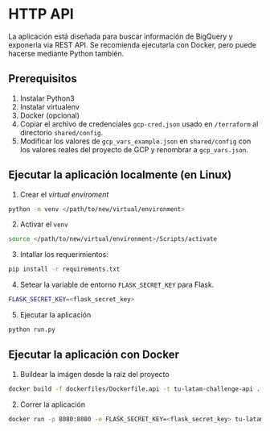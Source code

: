 # HTTP API

La aplicación está diseñada para buscar información de BigQuery y exponerla via REST API. Se recomienda ejecutarla con Docker, pero puede hacerse mediante Python también.

## Prerequisitos 
1. Instalar Python3
2. Instalar virtualenv
3. Docker (opcional)
4. Copiar el archivo de credenciales `gcp-cred.json` usado en `/terraform` al directorio `shared/config`.
5. Modificar los valores de `gcp_vars_example.json` en `shared/config` con los valores reales del proyecto de GCP y renombrar a `gcp_vars.json`.

## Ejecutar la aplicación localmente (en Linux)
1. Crear el *virtual enviroment*
```sh
python -m venv </path/to/new/virtual/environment>
```

2. Activar el `venv`
```sh
source </path/to/new/virtual/environment>/Scripts/activate 
```

3. Intallar los requerimientos:
```sh
pip install -r requirements.txt
```

4. Setear la variable de entorno `FLASK_SECRET_KEY` para Flask.
```sh
FLASK_SECRET_KEY=<flask_secret_key>
```

5. Ejecutar la aplicación
```sh
python run.py
```

## Ejecutar la aplicación con Docker

1. Buildear la imágen desde la raiz del proyecto
```sh
docker build -f dockerfiles/Dockerfile.api -t tu-latam-challenge-api .
```

2. Correr la aplicación

```sh
docker run -p 8080:8080 -e FLASK_SECRET_KEY=<flask_secret_key> tu-latam-challenge-api
```